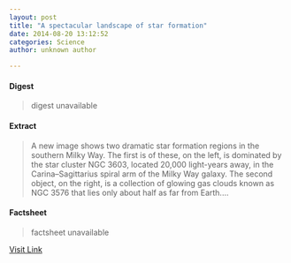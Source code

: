 ```yaml
---
layout: post
title: "A spectacular landscape of star formation"
date: 2014-08-20 13:12:52
categories: Science
author: unknown author

---
```



#### Digest
>digest unavailable

#### Extract
>A new image shows two dramatic star formation regions in the southern Milky Way. The first is of these, on the left, is dominated by the star cluster NGC 3603, located 20,000 light-years away, in the Carina–Sagittarius spiral arm of the Milky Way galaxy. The second object, on the right, is a collection of glowing gas clouds known as NGC 3576 that lies only about half as far from Earth....

#### Factsheet
>factsheet unavailable

[Visit Link](http://feeds.sciencedaily.com/~r/sciencedaily/~3/YIfrR88qXL8/140820091252.htm)


